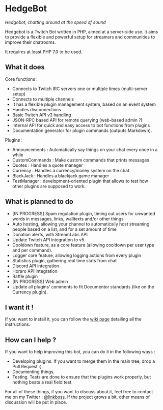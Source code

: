 # HedgeBot

*Hedgebot, chatting around at the speed of sound*

Hedgebot is a Twitch Bot written in PHP, aimed at a server-side use. It aims to provide a
flexible and powerful setup for streamers and communities to improve their chatrooms.

It requires at least PHP 7.0 to be used.

## What it does

Core functions :

- Connects to Twitch IRC servers one or multiple times (multi-server setup)
- Connects to multiple channels
- It has a flexible plugin management system, based on an event system
- Handles disconnections
- Basic Twitch API v3 handling
- JSON-RPC based API for remote querying (web-based admin ?)
- Internal API for quick and easy access to bot functions from plugins
- Documentation generator for plugin commands (outputs Markdown).

Plugins :

- Announcements : Automatically say things on your chat every once in a while
- CustomCommands : Make custom commands that prints messages
- Quotes : Handles a quote manager
- Currency : Handles a currency/money system on the chat
- BlackJack : Handles a blackjack game manager
- TestManager : development-oriented plugin that allows to test how other plugins are supposed to work.

## What is planned to do

- [IN PROGRESS] Spam regulation plugin, timing out users for unwanted words in messages, links, walltexts and/or other things
- Auto hosting, allowing your channel to automatically host streaming people based on a list, and for a set amount of time
- Donation alerts, with StreamLabs API
- Update Twitch API integration to v5
- Cooldown feature, as a core feature (allowing cooldown per user type and per command).
- Logger core feature, allowing logging actions from every plugin
- Statistics plugin, gathering real time stats from chat
- Discord API integration
- Horaro API integration
- Raffle plugin
- [IN PROGRESS] Web admin
- Update all plugins' comments to fit Documentor standards (like on the Currency plugin).

## I want it !

If you want to install it, you can follow the [wiki page](https://github.com/ylorant/HedgeBot/wiki/Installing-HedgeBot)
detailing all the instructions.

## How can I help ?

If you want to help improving this bot, you can do it in the following ways :

- Developing plugins. If you want to merge them in the main tree, drop a Pull Request :)
- Documenting things. 
- Testing. Tests are done to ensure that the plugins work properly, but nothing beats a real field test.

For all of these things, if you want to discuss about it, feel free to contact me on my Twitter : [@linkboss](https://twitter.com/linkboss).
If the project grows a bit, other means of discussion will be put in place.